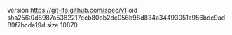 version https://git-lfs.github.com/spec/v1
oid sha256:0d8987a5382217ecb80bb2dc056b98d834a34493051a956bdc9ad89f7bcde19d
size 10870

